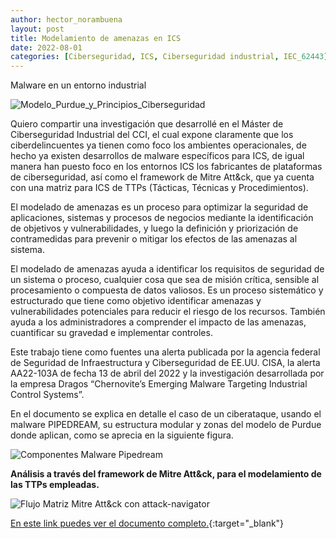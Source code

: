 ```yaml
---
author: hector_norambuena
layout: post
title: Modelamiento de amenazas en ICS
date: 2022-08-01
categories: [Ciberseguridad, ICS, Ciberseguridad industrial, IEC_62443]
---
```


Malware en un entorno industrial

![Modelo_Purdue_y_Principios_Ciberseguridad](https://e-virtus.s3.us-east-2.amazonaws.com/Modelo_Purdue_y_Principios_Ciberseguridad_pptx_d2e450c43a.png)

Quiero compartir una investigación que desarrollé en el Máster de Ciberseguridad Industrial del CCI, el cual expone claramente que los ciberdelincuentes ya tienen como foco los ambientes operacionales, de hecho ya existen desarrollos de malware específicos para ICS, de igual manera han puesto foco en los entornos ICS los fabricantes de plataformas de ciberseguridad, así como el framework de Mitre Att&ck, que ya cuenta con una matriz para ICS de TTPs (Tácticas, Técnicas y Procedimientos).

El modelado de amenazas es un proceso para optimizar la seguridad de aplicaciones, sistemas y procesos de negocios mediante la identificación de objetivos y vulnerabilidades, y luego la definición y priorización de contramedidas para prevenir o mitigar los efectos de las amenazas al sistema.

El modelado de amenazas ayuda a identificar los requisitos de seguridad de un sistema o proceso, cualquier cosa que sea de misión crítica, sensible al procesamiento o compuesta de datos valiosos. Es un proceso sistemático y estructurado que tiene como objetivo identificar amenazas y vulnerabilidades potenciales para reducir el riesgo de los recursos. También ayuda a los administradores a comprender el impacto de las amenazas, cuantificar su gravedad e implementar controles.

Este trabajo tiene como fuentes una alerta publicada por la agencia federal de Seguridad de Infraestructura y Ciberseguridad de EE.UU. CISA, la alerta AA22-103A de fecha 13 de abril del 2022 y la investigación desarrollada por la empresa Dragos “Chernovite’s Emerging Malware Targeting Industrial Control Systems”.

En el documento se explica en detalle el caso de un ciberataque, usando el malware PIPEDREAM, su estructura modular y zonas del modelo de Purdue donde aplican, como se aprecia en la siguiente figura.

![Componentes Malware Pipedream](https://e-virtus.s3.us-east-2.amazonaws.com/8440_A008_4_D34_4101_93_EF_48_F3_B953_EF_7_B_984e4cd822.jpeg)

**Análisis a través del framework de Mitre Att&ck, para el modelamiento de las TTPs empleadas.**

![Flujo Matriz Mitre Att&ck con attack-navigator](https://e-virtus.s3.us-east-2.amazonaws.com/64570_A7_B_4_F1_C_41_A4_958_B_D8_DC_14201_A3_B_e001e6d81d.jpeg)

[En este link puedes ver el documento completo.](https://e-virtus.s3.us-east-2.amazonaws.com/Modelamiento_de_Amenazas_en_ICS_bef7bcaba5.pdf){:target="\_blank"}
